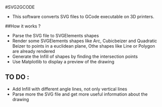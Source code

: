 #SVG2GCODE

- This software converts SVG files to GCode executable on 3D printers. 

##How it works ? 

- Parse the SVG file to SVGElements shapes
- Render some SVGElements shapes like Arc, Cubicbeizer and Quadratic Beizer to points in a euclidean plane, Othe shapes like Line or Polygon are already rendered
- Generate the Infill of shapes by finding the intersection points
- Use Matplotlib to display a preview of the drawing

## TO DO : 

- Add Infill with different angle lines, not only vertical lines
- Parse more the SVG file and get more useful information about the drawing
